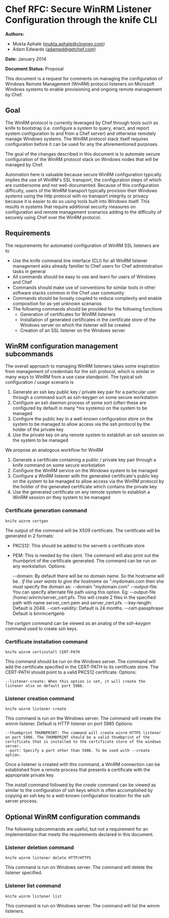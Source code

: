 # Chef RFC: Secure WinRM Listener Configuration through the knife CLI

**Authors:**

- Mukta Aphale (mukta.aphale@clogney.com)
- Adam Edwards (adamed@getchef.com)

**Date:** January 2014

**Document Status:** Proposal

This document is a request for comments on managing the configuration of
Windows Remote Management (WinRM) protocol listeners on Microsoft Windows
systems to enable provisioning and ongoing remote management by Chef.

## Goal
The WinRM protocol is currently leveraged by Chef through tools such as knife
to bootstrap (i.e. configure a system to query, enact, and report system
configuration to and from a Chef server) and otherwise remotely manage Windows
systems. The WinRM protocol stack itself requires configuration before it can
be used for any the aforementioned purposes.

The goal of the changes described in this document is to automate secure
configuration of the WinRM protocol stack on Windows nodes that will be
managed by Chef.

Automation here is valuable because secure WinRM configuration typically
implies the use of WinRM's SSL transport, the configuration steps of which are
cumbersome and not well-documented. Because of this configuration difficulty, users of the WinRM transport typically provision
their Windows systems using the http protocol with no transport integrity or privacy
because it is easier to do so using tools built into Windows itself. This
results in systems that require additional security measures on configuration
and remote management scenarios adding to the difficulty of securely using
Chef over the WinRM protocol.

## Requirements
The requirements for automated configuration of WinRM SSL listeners are to

- Use the knife command line interface (CLI) for all WinRM listener management
  asks already familier to Chef users for Chef administration tasks in general
- All commands should be easy to use and learn for users of Windows and Chef
- Commands should make use of conventions for similar tools in other software
  stacks common in the Chef user community
- Commands should be loosely coupled to reduce complexity and enable
  composition for as-yet unknown scenarios
- The following commands should be provided for the following functions
  - Generation of certificates for WinRM listeners
  - Installation of generated certificates in the certificate store of the
    Windows server on which the listener will be created
  - Creation of an SSL listener on the Windows server

## WinRM configuration management subcommands
The overall approach to managing WinRM listeners takes some inspiration from
management of credentials for the ssh protocol, which is similar in many ways
to WinRM from a use case standpoint. The typical ssh configuration / usage scenario is

1. Generate an ssh key public key / private key pair for a particular user through a command such as
ssh-keygen on some secure workstation
2. Configure an ssh daemon process of some sort (often these are configured by default in many *nix systems) on the system to be managed
3. Configure the public key in a well-known configuration store on the system
to be managed to allow access via the ssh protocol by the holder of the private key
4. Use the private key on any remote system to establish an ssh session on the
system to be managed

We propose an analogous workflow for WinRM

1. Generate a certificate containing a public / private key pair through a
knife command on some secure workstation
2. Configure the WinRM service on the Windows system to be managed
3. Configure a WinRM listener with the generated certificate's public key on
the system to be managed to allow access via the WinRM protocol by the holder
of the generated certificate which contains the private key
4. Use the generated certificate on any remote system to establish a WinRM
session on they system to be managed

### Certificate generation command

    knife winrm certgen
    
The output of the command will be X509 certificate. The certificate will be
generated in 2 formats:
- PKCS12: This should be added to the serverb
s certificate store
- PEM: This is needed by the client.
The command will also print out the thumbprint of the certificate generated.
The command can be run on any workstation.
Options:

    --domain: By default there will be no domain name. So the hostname will be
    *. If the user wants to give the hostname as "*.mydomain.com then she must
    specify the domain as: --domain "mydomain.com"
    --output-file: You can specify alternate file path using this option. Eg:
    --output-file /home/.winrm/server\_cert.pfx. This will create 2 files in
    the specified path with name server\_cert.pem and server_cert.pfx.
    --key-length: Default is 2048.
    --cert-validity: Default is 24 months.
    --cert-passphrase: Default is binrmcertgenb

The *certgen* command can be viewed as an analog of the *ssh-keygen* command used to create ssh keys.

### Certificate installation command

    knife winrm certinstall CERT-PATH

This command should be run on the Windows server. The command will add the
certificate specified in the CERT-PATH to its certificate store. The CERT-PATH
should point to a valid PKCS12 certificate.
Options:

    --listener-create: When this option is set, it will create the listener also on default port 5986.

### Listener creation command

    knife winrm listener create

This command is run on the Windows server. The command will create the winrm
listener. Default is HTTP listener on port 5985
Options:

    --thumbprint THUMBPRINT: The command will create winrm HTTPS listener on port 5986. The THUMBPRINT should be a valid thumbprint of the certificate that is installed to the certificate store of the windows server.
    --port: Specify a port other than 5986. To be used with --create option.

Once a listener is created with this command, a WinRM connection can be
established from a remote process that presents a certificate with the
appropriate private key.

The *install* command followed by the *create* command can be viewed as
similar to the configuration of ssh keys which is often accomplished by
copying an ssh key to a well-known configuration location for the ssh server process.

## Optional WinRM configuration commands
The following subcommands are useful, but not a requirement for an
implementation that meets the requirements declared in this document.

### Listener deletion command

    knife winrm listener delete HTTP/HTTPS

This command is run on Windows server. The command will delete the listener
specified.
### Listener list command

    knife winrm listener list

This command is run on Windows server. The command will list the winrm listeners.
